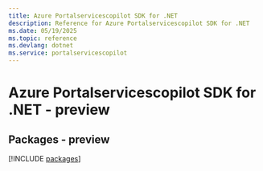 ```yaml
---
title: Azure Portalservicescopilot SDK for .NET
description: Reference for Azure Portalservicescopilot SDK for .NET
ms.date: 05/19/2025
ms.topic: reference
ms.devlang: dotnet
ms.service: portalservicescopilot
---
```

# Azure Portalservicescopilot SDK for .NET - preview
## Packages - preview
[!INCLUDE [packages](portalservicescopilot-index.md)]